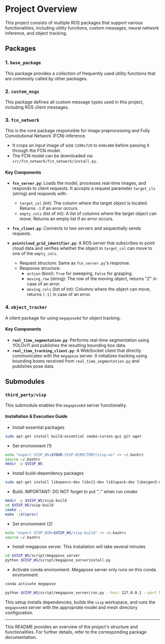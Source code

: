 # Project Overview

This project consists of multiple ROS packages that support various functionalities, including utility functions, custom messages, neural network inference, and object tracking.

## Packages

### 1. `base_package`
This package provides a collection of frequently used utility functions that are commonly called by other packages.

### 2. `custom_msgs`
This package defines all custom message types used in this project, including ROS client messages.

### 3. `fcn_network`
This is the core package responsible for image preprocessing and Fully Convolutional Network (FCN) inference.
- It crops an input image of size `1280x720` to `640x480` before passing it through the FCN model.
- The FCN model can be downloaded via `src/fcn_network/fcn_network/install.py`.

#### Key Components
- **`fcn_server.py`**: Loads the model, processes real-time images, and responds to client requests. It accepts a request parameter `target_cls` (string) and responds with:
  - `target_col` (int): The column where the target object is located. Returns `-1` if an error occurs.
  - `empty_cols` (list of int): A list of columns where the target object can move. Returns an empty list if an error occurs.
  
- **`fcn_client.py`**: Connects to two servers and sequentially sends requests.

- **`pointcloud_grid_identifier.py`**: A ROS server that subscribes to point cloud data and verifies whether the object in `target_col` can move to one of the `empty_cols`.
  - Request structure: Same as `fcn_server.py`'s response.
  - Response structure:
    - `action` (bool): `True` for sweeping, `False` for grasping.
    - `moving_row` (string): The row of the moving object, returns "Z" in case of an error.
    - `moving_cols` (list of int): Columns where the object can move, returns `[-1]` in case of an error.

### 4. `object_tracker`
A client package for using `megapose6d` for object tracking.

#### Key Components
- **`real_time_segmentation.py`**: Performs real-time segmentation using YOLOv11 and publishes the resulting bounding box data.
- **`real_time_tracking_client.py`**: A WebSocket client that directly communicates with the `megapose` server. It initializes tracking using bounding boxes received from `real_time_segmentation.py` and publishes pose data.

## Submodules

### `third_party/visp`
This submodule enables the `megapose6d` server functionality.

#### Installation & Execution Guide

- Install essential packages
```bash
sudo apt-get install build-essential cmake-curses-gui git wget
```

- Set environment (1)
```bash
echo "export VISP_WS=$YOUR-VISP-DIRECTORY/visp-ws" >> ~/.bashrc
source ~/.bashrc
mkdir -p $VISP_WS
```

- Install build-dependency packages
```bash
sudo apt-get install libopencv-dev libx11-dev liblapack-dev libeigen3-dev libv4l-dev  libzbar-dev libpthread-stubs0-dev libdc1394-dev nlohmann-json3-dev
```

- Build. IMPORTANT: DO NOT forget to put ".." when run <i>cmake</i> 
```bash
mkdir -p $VISP_WS/visp-build
cd $VISP_WS/visp-build
cmake ..
make -j$(nproc)
```

- Set environment (2)
```bash
echo "export VISP_DIR=$VISP_WS/visp-build" >> ~/.bashrc
source ~/.bashrc
```

- Install megapose server. This installation will take several minutes
```bash
cd $VISP_WS/script/megapose_server
python $VISP_WS/script/megapose_serverinstall.py
```

- Activate conda environment. Megapose server only runs on this conda environment
```bash
conda activate megapose
```

```bash
python $VISP_WS/script/megapose_server/run.py --host 127.0.0.1 --port 5555 --model RGB --meshes-directory YOUR-MESHES-DIRECTORY
```

This setup installs dependencies, builds the `visp` workspace, and runs the `megapose6d` server with the appropriate model and mesh directory configuration.

---

This README provides an overview of the project's structure and functionalities. For further details, refer to the corresponding package documentation.

